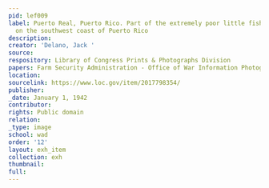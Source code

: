 ```yaml
---
pid: lef009
label: Puerto Real, Puerto Rico. Part of the extremely poor little fishing village
  on the southwest coast of Puerto Rico
description:
creator: 'Delano, Jack '
source:
respository: Library of Congress Prints & Photographs Division
papers: Farm Security Administration - Office of War Information Photograph Collection
location:
sourcelink: https://www.loc.gov/item/2017798354/
publisher:
_date: January 1, 1942
contributor:
rights: Public domain
relation:
_type: image
school: wad
order: '12'
layout: exh_item
collection: exh
thumbnail:
full:
---
```

